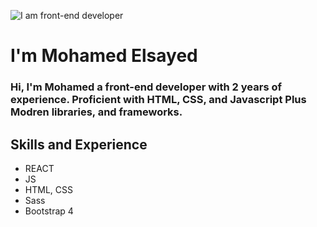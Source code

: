 ![I am front-end developer](https://images.unsplash.com/photo-1504805572947-34fad45aed93?ixid=MnwxMjA3fDB8MHxwaG90by1wYWdlfHx8fGVufDB8fHx8&ixlib=rb-1.2.1&auto=format&fit=crop&w=1500&q=80)

# I'm Mohamed Elsayed
### Hi, I'm Mohamed a front-end developer with 2 years of experience. Proficient with HTML, CSS, and Javascript Plus Modren libraries, and frameworks.

## Skills and Experience
* REACT
* JS
* HTML, CSS
* Sass
* Bootstrap 4




